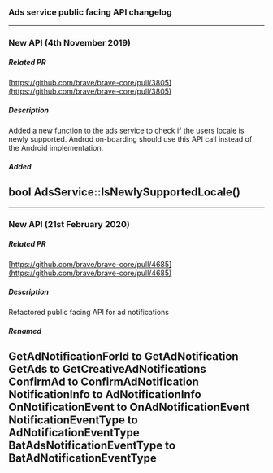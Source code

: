 ### Ads service public facing API changelog

---
### New API (4th November 2019)
##### Related PR

[https://github.com/brave/brave-core/pull/3805](https://github.com/brave/brave-core/pull/3805)

##### Description

Added a new function to the ads service to check if the users locale is newly
supported. Androd on-boarding should use this API call instead of the Android
implementation.

##### Added

bool AdsService::IsNewlySupportedLocale()
---

---
### New API (21st February 2020)
##### Related PR

[https://github.com/brave/brave-core/pull/4685](https://github.com/brave/brave-core/pull/4685)

##### Description

Refactored public facing API for ad notifications

##### Renamed

GetAdNotificationForId to GetAdNotification
GetAds to GetCreativeAdNotifications
ConfirmAd to ConfirmAdNotification
NotificationInfo to AdNotificationInfo
OnNotificationEvent to OnAdNotificationEvent
NotificationEventType to AdNotificationEventType
BatAdsNotificationEventType to BatAdNotificationEventType
---
